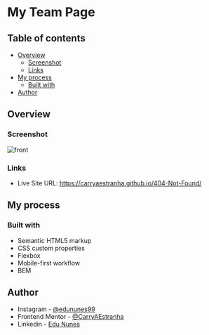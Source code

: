 # My Team Page

## Table of contents

- [Overview](#overview)
  - [Screenshot](#screenshot)
  - [Links](#links)
- [My process](#my-process)
  - [Built with](#built-with)
- [Author](#author)

## Overview

### Screenshot

![front](https://user-images.githubusercontent.com/53675070/168178517-b8b50b38-b711-4a1e-b3aa-5e9459c5fbc0.png)

### Links

- Live Site URL: https://carryaestranha.github.io/404-Not-Found/

## My process

### Built with

- Semantic HTML5 markup
- CSS custom properties
- Flexbox
- Mobile-first workflow
- BEM

## Author

- Instagram - [@edununes99](https://www.instagram.com/edununes99/)
- Frontend Mentor - [@CarryAEstranha](https://www.frontendmentor.io/profile/CarryAEstranha/)
- Linkedin - [Edu Nunes](https://www.linkedin.com/in/edu-nunes-627422209/)

